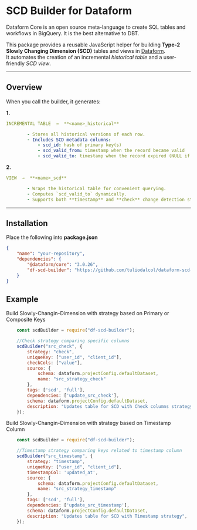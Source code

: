 # SCD Builder for Dataform


Dataform Core is an open source meta-language to create SQL tables and workflows in BigQuery. 
It is the best alternative to DBT.

This package provides a reusable JavaScript helper for building **Type-2 Slowly Changing Dimension (SCD)** tables and views in [Dataform](https://dataform.co).  
It automates the creation of an incremental *historical table* and a user-friendly *SCD view*.

---

## Overview

When you call the builder, it generates:

__1.__  
```yaml
INCREMENTAL TABLE  →  **<name>_historical**

        - Stores all historical versions of each row.  
        - Includes SCD metadata columns:  
            - scd_id: hash of primary key(s)  
            - scd_valid_from: timestamp when the record became valid  
            - scd_valid_to: timestamp when the record expired (NULL if current)  
```

__2.__ 
```yaml
VIEW  →  **<name>_scd**

        - Wraps the historical table for convenient querying.  
        - Computes `scd_valid_to` dynamically.  
        - Supports both **timestamp** and **check** change detection strategies.
```

---

## Installation

Place the following into __package.json__

```json
{
    "name": "your-repository",
    "dependencies": {
        "@dataform/core": "3.0.26",
        "df-scd-builder": "https://github.com/tuliodalcol/dataform-scd-builder/archive/refs/tags/v1.0.0.tar.gz"
    }
}
```

## Example

Build Slowly-Changin-Dimension with strategy based on Primary or Composite Keys
```js
    const scdBuilder = require("df-scd-builder");

    //Check strategy comparing specific columns
    scdBuilder("src_check", {
        strategy: "check",
        uniqueKey: ["user_id", "client_id"],
        checkCols: ["value"],
        source: { 
            schema: dataform.projectConfig.defaultDataset, 
            name: "src_strategy_check" 
        },
        tags: ['scd', 'full'],
        dependencies: ['update_src_check'],
        schema: dataform.projectConfig.defaultDataset, 
        description: "Updates table for SCD with Check columns strategy",
    });
```

Build Slowly-Changin-Dimension with strategy based on Timestamp Column
```js
    const scdBuilder = require("df-scd-builder");

    //Timestamp strategy comparing keys related to timestamp column
    scdBuilder("src_timestamp", {
        strategy: "timestamp",
        uniqueKey: ["user_id", "client_id"],
        timestampCol: 'updated_at',
        source: { 
            schema: dataform.projectConfig.defaultDataset, 
            name: "src_strategy_timestamp" 
        },
        tags: ['scd', 'full'],
        dependencies: ['update_src_timestamp'],
        schema: dataform.projectConfig.defaultDataset, 
        description: "Updates table for SCD with Timestamp strategy",
    });
```



